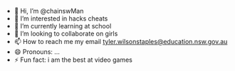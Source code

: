 - 👋 Hi, I’m @chainswMan
- 👀 I’m interested in hacks cheats
- 🌱 I’m currently learning at school
- 💞️ I’m looking to collaborate on girls
- 📫 How to reach me my email tyler.wilsonstaples@education.nsw.gov.au
- 😄 Pronouns: ...
- ⚡ Fun fact: i am the best at video games

<!---
chainswMan/chainswMan is a ✨ special ✨ repository because its `README.md` (this file) appears on your GitHub profile.
You can click the Preview link to take a look at your changes.
--->
